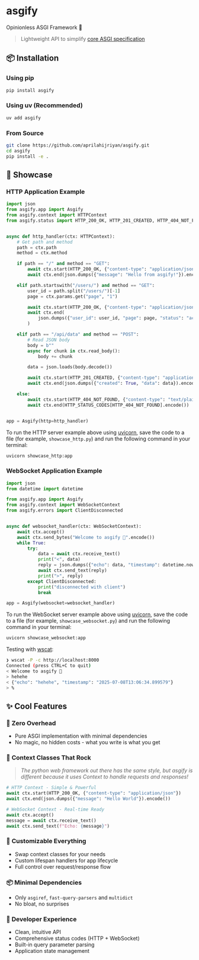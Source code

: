 # asgify

Opinionless ASGI Framework 🙌

> Lightweight API to simplify [core ASGI specification](https://asgi.readthedocs.io/en/latest/introduction.html)

## 📦 Installation

### Using pip

```bash
pip install asgify
```

### Using uv (Recommended)

```bash
uv add asgify
```

### From Source

```bash
git clone https://github.com/aprilahijriyan/asgify.git
cd asgify
pip install -e .
```

## 🚀 Showcase

### HTTP Application Example

```python
import json
from asgify.app import Asgify
from asgify.context import HTTPContext
from asgify.status import HTTP_200_OK, HTTP_201_CREATED, HTTP_404_NOT_FOUND, HTTP_STATUS_CODES


async def http_handler(ctx: HTTPContext):
    # Get path and method
    path = ctx.path
    method = ctx.method

    if path == "/" and method == "GET":
        await ctx.start(HTTP_200_OK, {"content-type": "application/json"})
        await ctx.end(json.dumps({"message": "Hello from asgify!"}).encode())

    elif path.startswith("/users/") and method == "GET":
        user_id = path.split("/users/")[-1]
        page = ctx.params.get("page", "1")

        await ctx.start(HTTP_200_OK, {"content-type": "application/json"})
        await ctx.end(
            json.dumps({"user_id": user_id, "page": page, "status": "active"}).encode()
        )

    elif path == "/api/data" and method == "POST":
        # Read JSON body
        body = b""
        async for chunk in ctx.read_body():
            body += chunk

        data = json.loads(body.decode())

        await ctx.start(HTTP_201_CREATED, {"content-type": "application/json"})
        await ctx.end(json.dumps({"created": True, "data": data}).encode())

    else:
        await ctx.start(HTTP_404_NOT_FOUND, {"content-type": "text/plain"})
        await ctx.end(HTTP_STATUS_CODES[HTTP_404_NOT_FOUND].encode())


app = Asgify(http=http_handler)

```

To run the HTTP server example above using [uvicorn](https://www.uvicorn.org/), save the code to a file (for example, `showcase_http.py`) and run the following command in your terminal:

```sh
uvicorn showcase_http:app
```

### WebSocket Application Example

```python
import json
from datetime import datetime

from asgify.app import Asgify
from asgify.context import WebSocketContext
from asgify.errors import ClientDisconnected


async def websocket_handler(ctx: WebSocketContext):
    await ctx.accept()
    await ctx.send_bytes("Welcome to asgify 🚀".encode())
    while True:
        try:
            data = await ctx.receive_text()
            print("<", data)
            reply = json.dumps({"echo": data, "timestamp": datetime.now().isoformat()})
            await ctx.send_text(reply)
            print(">", reply)
        except ClientDisconnected:
            print("disconnected with client")
            break

app = Asgify(websocket=websocket_handler)
```

To run the WebSocket server example above using [uvicorn](https://www.uvicorn.org/), save the code to a file (for example, `showcase_websocket.py`) and run the following command in your terminal:

```sh
uvicorn showcase_websocket:app
```

Testing with [wscat](https://github.com/websockets/wscat/):

```sh
❯ wscat -P -c http://localhost:8000
Connected (press CTRL+C to quit)
< Welcome to asgify 🚀
> hehehe
< {"echo": "hehehe", "timestamp": "2025-07-08T13:06:34.899579"}
> %
```

## ✨ Cool Features

### 🚀 **Zero Overhead**

- Pure ASGI implementation with minimal dependencies
- No magic, no hidden costs - what you write is what you get

### 🎯 **Context Classes That Rock**

> _The python web framework out there has the same style, but asgify is different because it uses Context to handle requests and responses!_

```python
# HTTP Context - Simple & Powerful
await ctx.start(HTTP_200_OK, {"content-type": "application/json"})
await ctx.end(json.dumps({"message": "Hello World"}).encode())

# WebSocket Context - Real-time Ready
await ctx.accept()
message = await ctx.receive_text()
await ctx.send_text(f"Echo: {message}")
```

### 🎨 **Customizable Everything**

- Swap context classes for your needs
- Custom lifespan handlers for app lifecycle
- Full control over request/response flow

### 📦 **Minimal Dependencies**

- Only `asgiref`, `fast-query-parsers` and `multidict`
- No bloat, no surprises

### 🔧 **Developer Experience**

- Clean, intuitive API
- Comprehensive status codes (HTTP + WebSocket)
- Built-in query parameter parsing
- Application state management
